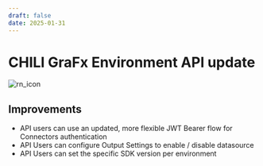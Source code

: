 ```yaml
---
draft: false
date: 2025-01-31
---
```


# CHILI GraFx Environment API update

![rn_icon](/assets/icon-CHILI-GraFx.svg)

## Improvements

- API users can use an updated, more flexible JWT Bearer flow for Connectors authentication
- API Users can configure Output Settings to enable / disable datasource
- API Users can set the specific SDK version per environment